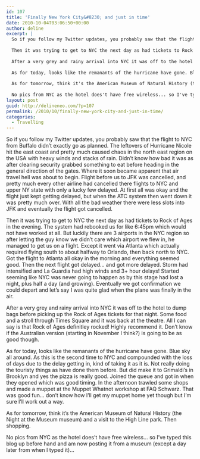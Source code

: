 ```yaml
---
id: 107
title: 'Finally New York City&#8230; and just in time'
date: 2010-10-04T03:06:50+00:00
author: deline
excerpt: |
  So if you follow my Twitter updates, you probably saw that the flight to NYC from Buffalo didn't exactly go as planned. The leftovers of Hurricane Nicole hit the east coast and pretty much caused chaos in the north east region on the USA with heavy winds and stacks of rain. Didn't know how bad it was as after clearing security grabbed something to eat before heading in the general direction of the gates. Where it soon became apparent that air travel hell was about to begin. Flight before us to JFK was cancelled, and pretty much every other airline had cancelled there flights to NYC and upper NY state with only a lucky few delayed. At first all was okay and the flight just kept getting delayed, but when the ATC system then went down it was pretty much over. With all the bad weather there were less slots into JFK and eventually the flight got cancelled.
  
  Then it was trying to get to NYC the next day as had tickets to Rock of Ages in the evening. The system had rebooked us for like 6:45pm which would not have worked at all. But luckily there are 3 airports in the NYC region so after letting the guy know we didn't care which airport we flew in, he managed to get us on a flight. Except it went via Atlanta which actually required flying south to about halfway to Orlando, then back north to NYC. Got the flight to Atlanta all okay in the morning and everything seemed good. Then the next flight got delayed... and got more delayed. Storm had intensified and La Guardia had high winds and 3+ hour delays! Started seeming like NYC was never going to happen as by this stage had lost a night, plus half a day (and growing). Eventually we got confirmation we could depart and let's say I was quite glad when the plane was finally in the air.
  
  After a very grey and rainy arrival into NYC it was off to the hotel to dump bags before picking up the Rock of Ages tickets for that night. Some food and a stroll through Times Square and it was back at the theatre. All I can say is that Rock of Ages definitley rocked! Highly recommend it. Don't know if the Australian version (starting in November I think?) is going to be as good though.
  
  As for today, looks like the remanants of the hurricane have gone. Blue sky all around. As this is the second time to NYC and compounded with the loss of days due to the delay getting in, kind of taking it as it is. Not really doing the touristy things as have done them before. But did make it to Grimaldi's in Brooklyn and yes the pizza is really good. Joined the queue and got in when they opened which was good timing. In the afternoon trawled some shops and made a muppet at the Muppet Whatnot workshop at FAQ Schwarz. That was good fun... don't know how I'll get my muppet home yet though but I'm sure I'll work out a way.
  
  As for tomorrow, think it's the American Museum of Natural History (the Night at the Museum museum) and a visit to the High Line park. Then shopping.
  
  No pics from NYC as the hotel does't have free wireless... so I've typed this blog up before hand and am now posting it from a museum (except a day later from when I typed it)...
layout: post
guid: http://delineneo.com/?p=107
permalink: /2010/10/finally-new-york-city-and-just-in-time/
categories:
  - Travelling
---
```

So if you follow my Twitter updates, you probably saw that the flight to NYC from Buffalo didn&#8217;t exactly go as planned. The leftovers of Hurricane Nicole hit the east coast and pretty much caused chaos in the north east region on the USA with heavy winds and stacks of rain. Didn&#8217;t know how bad it was as after clearing security grabbed something to eat before heading in the general direction of the gates. Where it soon became apparent that air travel hell was about to begin. Flight before us to JFK was cancelled, and pretty much every other airline had cancelled there flights to NYC and upper NY state with only a lucky few delayed. At first all was okay and the flight just kept getting delayed, but when the ATC system then went down it was pretty much over. With all the bad weather there were less slots into JFK and eventually the flight got cancelled.

Then it was trying to get to NYC the next day as had tickets to Rock of Ages in the evening. The system had rebooked us for like 6:45pm which would not have worked at all. But luckily there are 3 airports in the NYC region so after letting the guy know we didn&#8217;t care which airport we flew in, he managed to get us on a flight. Except it went via Atlanta which actually required flying south to about halfway to Orlando, then back north to NYC. Got the flight to Atlanta all okay in the morning and everything seemed good. Then the next flight got delayed&#8230; and got more delayed. Storm had intensified and La Guardia had high winds and 3+ hour delays! Started seeming like NYC was never going to happen as by this stage had lost a night, plus half a day (and growing). Eventually we got confirmation we could depart and let&#8217;s say I was quite glad when the plane was finally in the air.

After a very grey and rainy arrival into NYC it was off to the hotel to dump bags before picking up the Rock of Ages tickets for that night. Some food and a stroll through Times Square and it was back at the theatre. All I can say is that Rock of Ages definitley rocked! Highly recommend it. Don&#8217;t know if the Australian version (starting in November I think?) is going to be as good though.

As for today, looks like the remanants of the hurricane have gone. Blue sky all around. As this is the second time to NYC and compounded with the loss of days due to the delay getting in, kind of taking it as it is. Not really doing the touristy things as have done them before. But did make it to Grimaldi&#8217;s in Brooklyn and yes the pizza is really good. Joined the queue and got in when they opened which was good timing. In the afternoon trawled some shops and made a muppet at the Muppet Whatnot workshop at FAQ Schwarz. That was good fun&#8230; don&#8217;t know how I&#8217;ll get my muppet home yet though but I&#8217;m sure I&#8217;ll work out a way.

As for tomorrow, think it&#8217;s the American Museum of Natural History (the Night at the Museum museum) and a visit to the High Line park. Then shopping.

No pics from NYC as the hotel does&#8217;t have free wireless&#8230; so I&#8217;ve typed this blog up before hand and am now posting it from a museum (except a day later from when I typed it)&#8230;